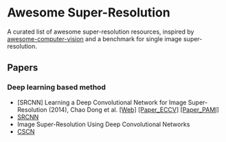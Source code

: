 # Awesome Super-Resolution
A curated list of awesome super-resolution resources, inspired by [awesome-computer-vision](https://github.com/jbhuang0604/awesome-computer-vision) and a benchmark for single image super-resolution.

## Papers

### Deep learning based method
 * [SRCNN] Learning a Deep Convolutional Network for Image Super-Resolution (2014), Chao Dong et al. [[Web]](http://mmlab.ie.cuhk.edu.hk/projects/SRCNN.html) [[Paper_ECCV]](http://personal.ie.cuhk.edu.hk/~ccloy/files/eccv_2014_deepresolution.pdf) [[Paper_PAMI]](http://ieeexplore.ieee.org/xpl/articleDetails.jsp?arnumber=7115171)
 * [SRCNN](http://mmlab.ie.cuhk.edu.hk/projects/SRCNN.html)
  * Image Super-Resolution Using Deep Convolutional Networks
 * [CSCN](http://www.ifp.illinois.edu/~dingliu2/iccv15/)
